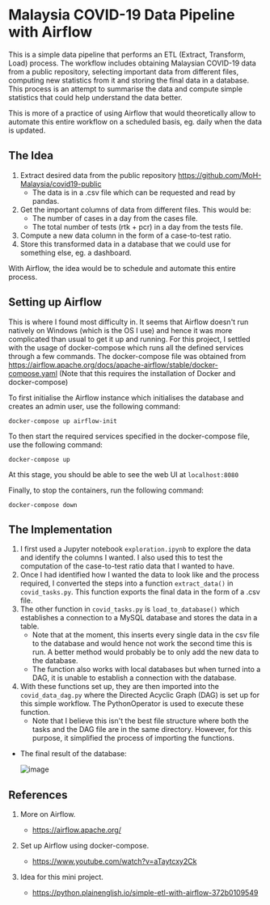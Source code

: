 # Malaysia COVID-19 Data Pipeline with Airflow

This is a simple data pipeline that performs an ETL (Extract, Transform, Load) process. The workflow includes obtaining Malaysian COVID-19 data from a public repository, selecting important data from different files, computing new statistics from it and storing the final data in a database. This process is an attempt to summarise the data and compute simple statistics that could help understand the data better.

This is more of a practice of using Airflow that would theoretically allow to automate this entire workflow on a scheduled basis, eg. daily when the data is updated.

## The Idea

1. Extract desired data from the public repository https://github.com/MoH-Malaysia/covid19-public
   - The data is in a .csv file which can be requested and read by pandas.
2. Get the important columns of data from different files. This would be:
   - The number of cases in a day from the cases file.
   - The total number of tests (rtk + pcr) in a day from the tests file.
3. Compute a new data column in the form of a case-to-test ratio.
4. Store this transformed data in a database that we could use for something else, eg. a dashboard.

With Airflow, the idea would be to schedule and automate this entire process.

## Setting up Airflow

This is where I found most difficulty in. It seems that Airflow doesn't run natively on Windows (which is the OS I use) and hence it was more complicated than usual to get it up and running. For this project, I settled with the usage of docker-compose which runs all the defined services through a few commands. The docker-compose file was obtained from https://airflow.apache.org/docs/apache-airflow/stable/docker-compose.yaml
(Note that this requires the installation of Docker and docker-compose)

To first initialise the Airflow instance which initialises the database and creates an admin user, use the following command:

```
docker-compose up airflow-init
```

To then start the required services specified in the docker-compose file, use the following command:

```
docker-compose up
```

At this stage, you should be able to see the web UI at `localhost:8080`

Finally, to stop the containers, run the following command:

```
docker-compose down
```

## The Implementation

1. I first used a Jupyter notebook `exploration.ipynb` to explore the data and identify the columns I wanted. I also used this to test the computation of the case-to-test ratio data that I wanted to have.
2. Once I had identified how I wanted the data to look like and the process required, I converted the steps into a function `extract_data()` in `covid_tasks.py`. This function exports the final data in the form of a .csv file.
3. The other function in `covid_tasks.py` is `load_to_database()` which establishes a connection to a MySQL database and stores the data in a table.
   - Note that at the moment, this inserts every single data in the csv file to the database and would hence not work the second time this is run. A better method would probably be to only add the new data to the database.
   - The function also works with local databases but when turned into a DAG, it is unable to establish a connection with the database.
4. With these functions set up, they are then imported into the `covid_data_dag.py` where the Directed Acyclic Graph (DAG) is set up for this simple workflow. The PythonOperator is used to execute these function.
   - Note that I believe this isn't the best file structure where both the tasks and the DAG file are in the same directory. However, for this purpose, it simplified the process of importing the functions.

- The final result of the database:

  ![image](https://user-images.githubusercontent.com/63803360/127737058-782e6302-fc87-47fa-8582-2af863ff2c45.png)

## References

1. More on Airflow.

   - https://airflow.apache.org/

2. Set up Airflow using docker-compose.

   - https://www.youtube.com/watch?v=aTaytcxy2Ck

3. Idea for this mini project.
   - https://python.plainenglish.io/simple-etl-with-airflow-372b0109549
